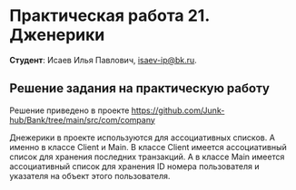 # Практическая работа 21. Дженерики

**Студент**: Исаев Илья Павлович, isaev-ip@bk.ru.

## Решение задания на практическую работу

Решение приведено в проекте https://github.com/Junk-hub/Bank/tree/main/src/com/company

Днежерики в проекте используются для ассоциативных списков. 
А именно в классе Client и Main.
В классе Client имеется ассоциативный список для хранения последних транзакций.
А в классе Main имеется ассоциативный список для хранения ID номера пользователя и указателя на объект этого пользователя.